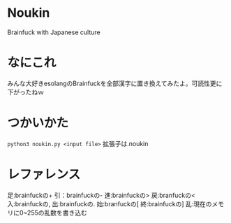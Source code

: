 # Noukin
Brainfuck with Japanese culture
# なにこれ
みんな大好きesolangのBrainfuckを全部漢字に置き換えてみたよ。可読性更に下がったねｗ
# つかいかた
```python3 noukin.py <input file>```
拡張子は.noukin
# レファレンス
足:brainfuckの+
引：brainfuckの-
進:brainfuckの>
戻:branfuckの<
入:brainfuckの,
出:brainfuckの.
始:branfuckの[
終:brainfuckの]
乱:現在のメモリに0~255の乱数を書き込む
